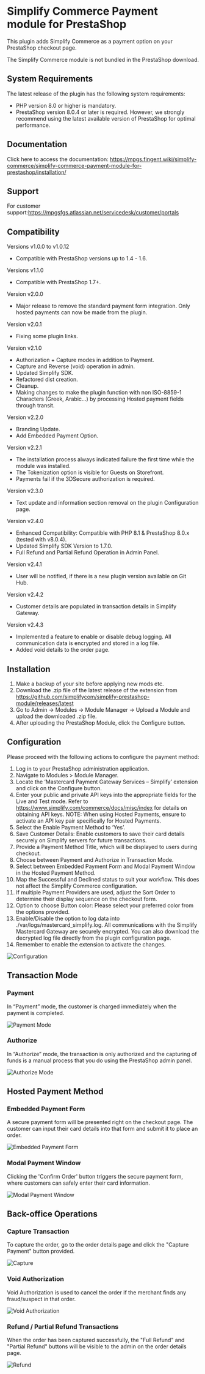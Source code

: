 # Simplify Commerce Payment module for PrestaShop

This plugin adds Simplify Commerce as a payment option on your PrestaShop checkout page.

The Simplify Commerce module is not bundled in the PrestaShop download.

## System Requirements

The latest release of the plugin has the following system requirements:

- PHP version 8.0 or higher is mandatory.
- PrestaShop version 8.0.4 or later is required. However, we strongly recommend using the latest available version of PrestaShop for optimal performance.

## Documentation

Click here to access the documentation: https://mpgs.fingent.wiki/simplify-commerce/simplify-commerce-payment-module-for-prestashop/installation/

## Support

For customer support:https://mpgsfgs.atlassian.net/servicedesk/customer/portals

## Compatibility
Versions v1.0.0 to v1.0.12
- Compatible with PrestaShop versions up to 1.4 - 1.6.

Versions v1.1.0
- Compatible with PrestaShop 1.7+.

Version v2.0.0
- Major release to remove the standard payment form integration. Only hosted payments can now be made from the plugin.

Version v2.0.1
- Fixing some plugin links.

Version v2.1.0
- Authorization + Capture modes in addition to Payment.
- Capture and Reverse (void) operation in admin.
- Updated Simplify SDK.
- Refactored dist creation.
- Cleanup.
- Making changes to make the plugin function with non ISO-8859-1 Characters (Greek, Arabic...) by processing Hosted payment fields through transit.

Version v2.2.0
- Branding Update.
- Add Embedded Payment Option.

Version v2.2.1
- The installation process always indicated failure the first time while the module was installed.
- The Tokenization option is visible for Guests on Storefront.
- Payments fail if the 3DSecure authorization is required.

Version v2.3.0
- Text update and information section removal on the plugin Configuration page.

Version v2.4.0
- Enhanced Compatibility: Compatible with PHP 8.1 & PrestaShop 8.0.x (tested with v8.0.4).
- Updated Simplify SDK Version to 1.7.0.
- Full Refund and Partial Refund Operation in Admin Panel.

Version v2.4.1
- User will be notified, if there is a new plugin version available on Git Hub.

Version v2.4.2
- Customer details are populated in transaction details in Simplify Gateway.

Version v2.4.3
- Implemented a feature to enable or disable debug logging. All communication data is encrypted and stored in a log file.
- Added void details to the order page.

## Installation
1. Make a backup of your site before applying new mods etc.
2. Download the .zip file of the latest release of the extension from https://github.com/simplifycom/simplify-prestashop-module/releases/latest
3. Go to Admin → Modules → Module Manager → Upload a Module and upload the downloaded .zip file.
4. After uploading the PrestaShop Module, click the Configure button. 

## Configuration
Please proceed with the following actions to configure the payment method:

1. Log in to your PrestaShop administration application.
2. Navigate to Modules > Module Manager.
3. Locate the ‘Mastercard Payment Gateway Services – Simplify’ extension and click on the Configure button.
4. Enter your public and private API keys into the appropriate fields for the Live and Test mode. Refer to https://www.simplify.com/commerce/docs/misc/index for details on obtaining API keys. NOTE: When using Hosted Payments, ensure to activate an API key pair specifically for Hosted Payments.
5. Select the Enable Payment Method to ‘Yes’.
6. Save Customer Details: Enable customers to save their card details securely on Simplify servers for future transactions.
7. Provide a Payment Method Title, which will be displayed to users during checkout.
8. Choose between Payment and Authorize in Transaction Mode.  
9. Select between Embedded Payment Form and Modal Payment Window in the Hosted Payment Method.
10. Map the Successful and Declined status to suit your workflow. This does not affect the Simplify Commerce configuration.
11. If multiple Payment Providers are used, adjust the Sort Order to determine their display sequence on the checkout form.
12. Option to choose Button color: Please select your preferred color from the options provided.
13. Enable/Disable the option to log data into ./var/logs/mastercard_simplify.log. All communications with the Simplify Mastercard Gateway are securely encrypted. You can also download the decrypted log file directly from the plugin configuration page.
14. Remember to enable the extension to activate the changes.

![Configuration](docs/images/configuration.png "Configuration")

## Transaction Mode

### Payment

In “Payment” mode, the customer is charged immediately when the payment is completed.

![Payment Mode](docs/images/payment-mode.png "Payment Mode")

### Authorize

In “Authorize” mode, the transaction is only authorized and the capturing of funds is a manual process that you do using the PrestaShop admin panel.

![Authorize Mode](docs/images/authorize-mode.png "Authorize Mode")

## Hosted Payment Method

### Embedded Payment Form

A secure payment form will be presented right on the checkout page. The customer can input their card details into that form and submit it to place an order.

![Embedded Payment Form](docs/images/embedded-payment-form.png "Embedded Payment Form")

### Modal Payment Window

Clicking the 'Confirm Order' button triggers the secure payment form, where customers can safely enter their card information.

![Modal Payment Window](docs/images/modal-payment-window.png "Modal Payment Window")

## Back-office Operations

### Capture Transaction

To capture the order, go to the order details page and click the "Capture Payment" button provided.

![Capture](docs/images/capture.png "Capture")

### Void Authorization

Void Authorization is used to cancel the order if the merchant finds any fraud/suspect in that order.

![Void Authorization](docs/images/void-authorization.png "Void Authorization")

### Refund / Partial Refund Transactions

When the order has been captured successfully, the "Full Refund" and "Partial Refund" buttons will be visible to the admin on the order details page.

![Refund](docs/images/refund-image.png "Refund")

